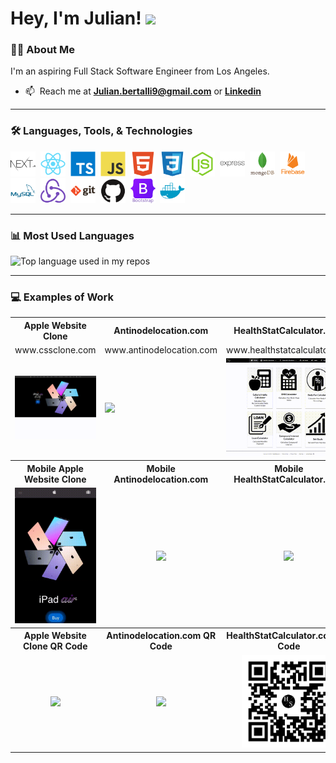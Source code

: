 <h1>
  Hey, I'm Julian!
  <img src="https://media.giphy.com/media/hvRJCLFzcasrR4ia7z/giphy.gif" width="30px"/>
</h1>

### 👨‍💻 About Me

I'm an aspiring Full Stack Software Engineer from Los Angeles.

- :mailbox: &nbsp;Reach me at <b>Julian.bertalli9@gmail.com</b> or <b>[Linkedin](https://www.linkedin.com/in/julianbertalli/)</b>

---

### 🛠️ Languages, Tools, & Technologies

<div>
  <img src="https://github.com/devicons/devicon/blob/master/icons/nextjs/nextjs-original-wordmark.svg" title="NextJS" width="40" height="40" />&nbsp;
  <img src="https://github.com/devicons/devicon/blob/master/icons/react/react-original.svg" title="React" alt="React" width="40" height="40" />&nbsp;
  <img src="https://github.com/devicons/devicon/blob/master/icons/typescript/typescript-original.svg" title="TypeScript" width="40" height="40" />&nbsp;
  <img src="https://github.com/devicons/devicon/blob/master/icons/javascript/javascript-original.svg" title="JavaScript" width="40" height="40" />&nbsp;
  <img src="https://github.com/devicons/devicon/blob/master/icons/html5/html5-plain.svg" title="HTML5" width="40" height="40" />&nbsp;
  <img src="https://github.com/devicons/devicon/blob/master/icons/css3/css3-original.svg" title="CSS5" width="40" height="40" />&nbsp;
  <img src="https://github.com/devicons/devicon/blob/master/icons/nodejs/nodejs-plain.svg" title="NodeJS" width="40" height="40" />&nbsp;
  <img src="https://github.com/devicons/devicon/blob/master/icons/express/express-original-wordmark.svg" title="Express" width="40" height="40" />&nbsp;
  <img src="https://github.com/devicons/devicon/blob/master/icons/mongodb/mongodb-original-wordmark.svg" title="MongoDB" width="40" height="40" />&nbsp;
  <img src="https://github.com/devicons/devicon/blob/master/icons/firebase/firebase-plain-wordmark.svg" title="Firebase" width="40" height="40" />&nbsp;
  <img src="https://github.com/devicons/devicon/blob/master/icons/mysql/mysql-plain-wordmark.svg" title="MySQL" width="40" height="40" />&nbsp;
  <img src="https://github.com/devicons/devicon/blob/master/icons/redux/redux-original.svg" title="Redux" width="40" height="40" />&nbsp;
  <img src="https://github.com/devicons/devicon/blob/master/icons/git/git-original-wordmark.svg" title="Git" width="40" height="40" />&nbsp;
  <img src="https://github.com/devicons/devicon/blob/master/icons/github/github-original.svg" title="GitHub" width="40" height="40" />&nbsp;
  <img src="https://github.com/devicons/devicon/blob/master/icons/bootstrap/bootstrap-original-wordmark.svg" title="Bootstrap" width="40" height="40" />&nbsp;
  <img src="https://github.com/devicons/devicon/blob/master/icons/docker/docker-plain.svg" title="Docker" width="40" height="40" />&nbsp;
</div>

---

### 📊 Most Used Languages
<div align="left">
  <img width="" src="https://github-readme-stats.vercel.app/api/top-langs/?username=Jbertalli&layout=compact&hide_title=1&card_width=300" alt="Top language used in my repos" />
</div>

---

### 💻 Examples of Work

<table>
  <tr>
    <th>
      Apple Website Clone
    </th>
    <th>
      Antinodelocation.com
    </th>
    <th>
      HealthStatCalculator.com
    </th>
    <th>
      Testandgrade.com
    </th>
    <th>
      Advertisementgenerator.com
    </th>
  </tr>
  <tr>
    <td align="center">
      www.cssclone.com
    </td>
    <td align="center">
      www.antinodelocation.com
    </td>
    <td align="center">
      www.healthstatcalculator.com
    </td>
    <td align="center">
      www.testandgrade.com
    </td>
    <td align="center">
      www.advertisementgenerator.com
    </td>
  </tr>
  <tr>
    <td>
      <img src="https://github.com/Jbertalli/Jbertalli/blob/main/ipad.gif?raw=true" width="300" />
    </td>
    <td>
      <img src="https://github.com/Jbertalli/Jbertalli/blob/main/?raw=true" width="300" />
    </td>
    <td>
      <img src="https://github.com/Jbertalli/Jbertalli/blob/main/health.gif?raw=true" width="300" />
    </td>
  </tr>
  <tr>
    <th>
      Mobile Apple Website Clone
    </th>
    <th>
      Mobile Antinodelocation.com
    </th>
    <th>
      Mobile HealthStatCalculator.com
    </th>
    <th>
      Mobile Testandgrade.com
    </th>
    <th>
      Mobile Advertisementgenerator.com
    </th>
  </tr>
  <tr>
    <td align="center">
      <img src="https://github.com/Jbertalli/Jbertalli/blob/main/mobile_ipad_recording.gif?raw=true" width="150" />
    </td>
    <td align="center">
      <img src="https://github.com/Jbertalli/Jbertalli/blob/main/?raw=true" width="150" />
    </td>
    <td align="center">
      <img src="https://github.com/Jbertalli/Jbertalli/blob/main/mobile_HealthStat.gif?raw=true" width="150" />
    </td>
  </tr>
  <tr>
    <th>
      Apple Website Clone QR Code
    </th>
    <th>
      Antinodelocation.com QR Code
    </th>
    <th>
      HealthStatCalculator.com QR Code
    </th>
    <th>
      Testandgrade.com QR Code
    </th>
    <th>
      Advertisementgenerator.com QR Code
    </th>
  </tr>
  <tr>
    <td align="center">
      <img src="https://github.com/Jbertalli/Jbertalli/blob/main/?raw=true" width="150" />
    </td>
    <td align="center">
      <img src="https://github.com/Jbertalli/Jbertalli/blob/main/?raw=true" width="150" />
    </td>
    <td align="center">
      <img src="https://github.com/Jbertalli/Jbertalli/blob/main/healthQR.png?raw=true" width="150" />
    </td>
    <td align="center">
      <img src="https://github.com/Jbertalli/Jbertalli/blob/main/testQR.png?raw=true" width="150" />
    </td>
    <td align="center">
      <img src="https://github.com/Jbertalli/Jbertalli/blob/main/earnQR.png?raw=true" width="150" />
    </td>
  </tr>
</table>
  
  
<!--
---

### 🔥 My Stats:

[![GitHub Streak](http://github-readme-streak-stats.herokuapp.com?user=Jbertalli&theme=dark&background=000000)](https://git.io/streak-stats)
-->
